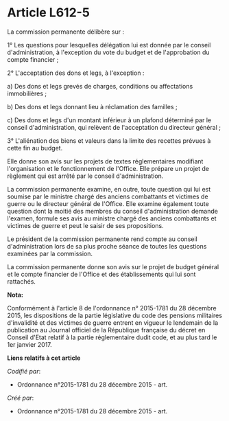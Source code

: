 # Article L612-5

La commission permanente délibère sur :

1° Les questions pour lesquelles délégation lui est donnée par le conseil d'administration, à l'exception du vote du budget
et de l'approbation du compte financier ;

2° L'acceptation des dons et legs, à l'exception :

a) Des dons et legs grevés de charges, conditions ou affectations immobilières ;

b) Des dons et legs donnant lieu à réclamation des familles ;

c) Des dons et legs d'un montant inférieur à un plafond déterminé par le conseil d'administration, qui relèvent de
l'acceptation du directeur général ;

3° L'aliénation des biens et valeurs dans la limite des recettes prévues à cette fin au budget.

Elle donne son avis sur les projets de textes réglementaires modifiant l'organisation et le fonctionnement de l'Office. Elle
prépare un projet de règlement qui est arrêté par le conseil d'administration.

La commission permanente examine, en outre, toute question qui lui est soumise par le ministre chargé des anciens combattants
et victimes de guerre ou le directeur général de l'Office. Elle examine également toute question dont la moitié des membres
du conseil d'administration demande l'examen, formule ses avis au ministre chargé des anciens combattants et victimes de
guerre et peut le saisir de ses propositions.

Le président de la commission permanente rend compte au conseil d'administration lors de sa plus proche séance de toutes les
questions examinées par la commission.

La commission permanente donne son avis sur le projet de budget général et le compte financier de l'Office et des
établissements qui lui sont rattachés.

**Nota:**

Conformément à l'article 8 de l'ordonnance n° 2015-1781 du 28 décembre 2015, les dispositions de la partie législative du
code des pensions militaires d'invalidité et des victimes de guerre entrent en vigueur le lendemain de la publication au
Journal officiel de la République française du décret en Conseil d'Etat relatif à la partie réglementaire dudit code, et au
plus tard le 1er janvier 2017.

**Liens relatifs à cet article**

_Codifié par_:

  - Ordonnance n°2015-1781 du 28 décembre 2015 - art.

_Créé par_:

  - Ordonnance n°2015-1781 du 28 décembre 2015 - art.
